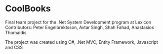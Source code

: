 # CoolBooks
Final team project for the .Net System Development program at Lexicon
Contributors: Peter Engelbrektsson, Avtar Singh, Shah Fahad, Anastasios Thomaidis

The project was created using C#, .Net MVC, Entity Framework, Javascript and CSS
